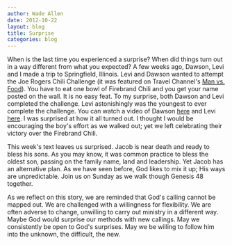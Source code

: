 ```yaml
---
author: Wade Allen
date: 2012-10-22
layout: blog
title: Surprise
categories: blog
---
```


When is the last time you experienced a surprise? When did things turn out in a way different from what you expected? A few weeks ago, Dawson, Levi and I made a trip to Springfield, Illinois. Levi and Dawson wanted to attempt the Joe Rogers Chili Challenge (it was featured on Travel Channel's [Man vs. Food](http://www.travelchannel.com/tv-shows/man-v-food "Man v. Food : TV Shows : Travel Channel")). You have to eat one bowl of Firebrand Chili and you get your name posted on the wall. It is no easy feat. To my surprise, both Dawson and Levi completed the challenge. Levi astonishingly was the youngest to ever complete the challenge. You can watch a video of Dawson [here](http://www.youtube.com/watch?v=T1ETfUFNvC8&amp;feature=plcp "Dawson eating Joe Rogers - YouTube") and Levi [here](http://www.youtube.com/watch?v=Io1h9aT6iGo&amp;feature=plcp "Levi at Joe Rogers chili - YouTube"). I was surprised at how it all turned out. I thought I would be encouraging the boy's effort as we walked out; yet we left celebrating their victory over the Firebrand Chili.

This week's text leaves us surprised. Jacob is near death and ready to bless his sons. As you may know, it was common practice to bless the oldest son, passing on the family name, land and leadership. Yet Jacob has an alternative plan. As we have seen before, God likes to mix it up; His ways are unpredictable. Join us on Sunday as we walk though Genesis 48 together. 

As we reflect on this story, we are reminded that God's calling cannot be mapped out. We are challenged with a willingness for flexibility. We are often adverse to change, unwilling to carry out ministry in a different way. Maybe God would surprise our methods with new callings. May we consistently be open to God's surprises. May we be willing to follow him into the unknown, the difficult, the new.
